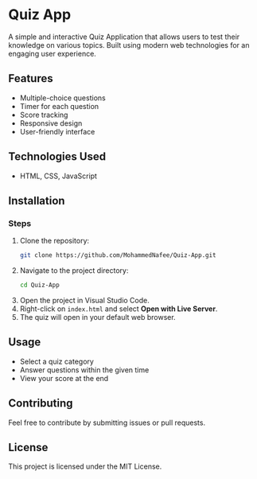 # Quiz App

A simple and interactive Quiz Application that allows users to test their knowledge on various topics. Built using modern web technologies for an engaging user experience.

## Features
- Multiple-choice questions
- Timer for each question
- Score tracking
- Responsive design
- User-friendly interface

## Technologies Used
- HTML, CSS, JavaScript

## Installation

### Steps
1. Clone the repository:
   ```sh
   git clone https://github.com/MohammedNafee/Quiz-App.git
   ```
2. Navigate to the project directory:
   ```sh
   cd Quiz-App
   ```
3. Open the project in Visual Studio Code.
4. Right-click on `index.html` and select **Open with Live Server**.
5. The quiz will open in your default web browser.

## Usage
- Select a quiz category
- Answer questions within the given time
- View your score at the end

## Contributing
Feel free to contribute by submitting issues or pull requests.

## License
This project is licensed under the MIT License.


